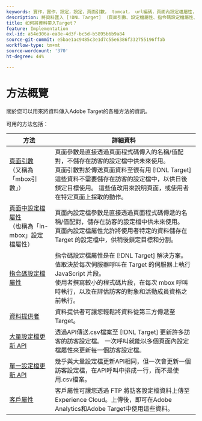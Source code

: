 ```yaml
---
keywords: 實作，實作，設定，設定，頁面引數， tomcat， url編碼，頁面內設定檔屬性， mbox引數，頁面內設定檔屬性，指令碼設定檔屬性，大量設定檔更新API，單一檔案更新API，客戶屬性，實作5，實作6，實作7，實作8，實作9，實作0，實作1，實作2，實作3，實作4，實作5，資料提供者，資料提供者，資料提供者
description: 將資料匯入 [!DNL Target] （頁面引數、設定檔屬性、指令碼設定檔屬性、資料提供者、單一和大量設定檔更新API、客戶屬性）。
title: 如何將資料帶入Target？
feature: Implementation
exl-id: a54e306a-ea8e-4d3f-bc5d-b5895b6b9a84
source-git-commit: e5bae1ac9485c3e1d7c55e6386f332755196ffab
workflow-type: tm+mt
source-wordcount: '370'
ht-degree: 44%

---
```


# 方法概覽

關於您可以用來將資料傳入Adobe Target的各種方法的資訊。

可用的方法包括：

| 方法 | 詳細資料 |
| --- | --- |
| [頁面引數](page-parameters.md)<br />（又稱為「mbox引數」） | 頁面參數是直接透過頁面程式碼傳入的名稱/值配對，不儲存在訪客的設定檔中供未來使用。<br />頁面引數對於傳送頁面資料至很有用 [!DNL Target] 這些資料不需要儲存在訪客的設定檔中，以供日後鎖定目標使用。 這些值改用來說明頁面，或使用者在特定頁面上採取的動作。 |
| [頁面中設定檔屬性](in-page-profile-attributes.md)<br />（也稱為「in-mbox」設定檔屬性） | 頁面內設定檔參數是直接透過頁面程式碼傳遞的名稱/值配對，儲存在訪客的設定檔中供未來使用。<br />頁面內設定檔屬性允許將使用者特定的資料儲存在 Target 的設定檔中，供稍後鎖定目標和分割。 |
| [指令碼設定檔屬性](script-profile-attributes.md) | 指令碼設定檔屬性是在 [!DNL Target] 解決方案。 值取決於每次伺服器呼叫在 Target 的伺服器上執行 JavaScript 片段。<br />使用者撰寫較小的程式碼片段，在每次 mbox 呼叫時執行，以及在評估訪客的對象和活動成員資格之前執行。 |
| [資料提供者](data-providers.md) | 資料提供者可讓您輕鬆將資料從第三方傳遞至Target。 |
| [大量設定檔更新 API](bulk-profile-update-api.md) | 透過API傳送.csv檔案至 [!DNL Target] 更新許多訪客的訪客設定檔。 一次呼叫就能以多個頁面內設定檔屬性來更新每一個訪客設定檔。 |
| [單一設定檔更新 API](single-profile-update-api.md) | 幾乎與大量設定檔更新API相同，但一次會更新一個訪客設定檔，在API呼叫中排成一行，而不是使用.csv檔案。 |
| [客戶屬性](customer-attributes.md) | 客戶屬性可讓您透過 FTP 將訪客設定檔資料上傳至 Experience Cloud。上傳後，即可在Adobe Analytics和Adobe Target中使用這些資料。 |

